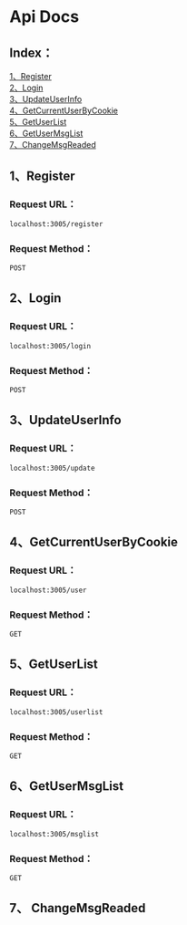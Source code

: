 # Api Docs

## Index：
[1、Register](#1Register)<br/>
[2、Login](#2Login)<br/>
[3、UpdateUserInfo](#3UpdateUserInfo)<br/>
[4、GetCurrentUserByCookie](#4GetCurrentUserByCookie)<br/>
[5、GetUserList](#5GetUserList)<br/>
[6、GetUserMsgList](#6GetUserMsgList)<br/>
[7、ChangeMsgReaded](#7ChangeMsgReaded)<br/>


## 1、Register

### Request URL：
	localhost:3005/register

### Request Method：
	POST

## 2、Login

### Request URL：
	localhost:3005/login

### Request Method：
	POST


## 3、UpdateUserInfo

### Request URL：
	localhost:3005/update

### Request Method：
	POST

## 4、GetCurrentUserByCookie

### Request URL：
	localhost:3005/user

### Request Method：
	GET

## 5、GetUserList

### Request URL：
	localhost:3005/userlist

### Request Method：
	GET
	
## 6、GetUserMsgList

### Request URL：
	localhost:3005/msglist

### Request Method：
	GET

## 7、 ChangeMsgReaded